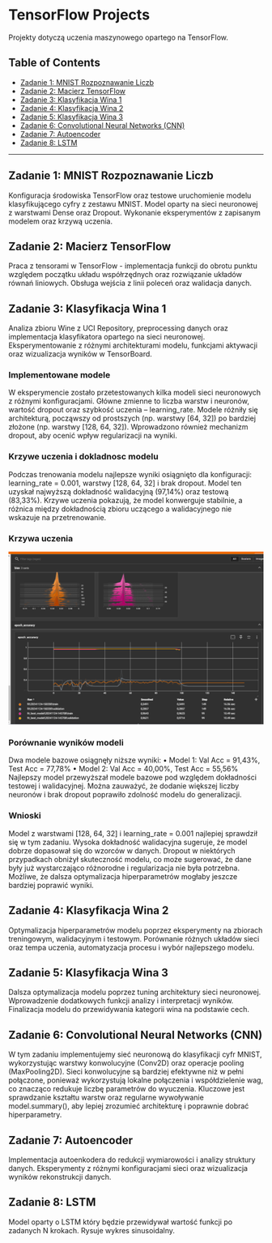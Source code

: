 # TensorFlow Projects

Projekty dotyczą uczenia maszynowego opartego na TensorFlow.

## Table of Contents
- [Zadanie 1: MNIST Rozpoznawanie Liczb](#zadanie-1-mnist-rozpoznawanie-liczb)
- [Zadanie 2: Macierz TensorFlow](#zadanie-2-macierz-tensorflow)
- [Zadanie 3: Klasyfikacja Wina 1](#zadanie-3-klasyfikacja-wina-1)
- [Zadanie 4: Klasyfikacja Wina 2](#zadanie-4-klasyfikacja-wina-2)
- [Zadanie 5: Klasyfikacja Wina 3](#zadanie-5-klasyfikacja-wina-3)
- [Zadanie 6: Convolutional Neural Networks (CNN)](#zadanie-6-convolutional-neural-networks-cnn)
- [Zadanie 7: Autoencoder](#zadanie-7-autoencoder)
- [Zadanie 8: LSTM](#zadanie-8-lstm)

---

## Zadanie 1: MNIST Rozpoznawanie Liczb
Konfiguracja środowiska TensorFlow oraz testowe uruchomienie modelu klasyfikującego cyfry z zestawu MNIST. Model oparty na sieci neuronowej z warstwami Dense oraz Dropout. Wykonanie eksperymentów z zapisanym modelem oraz krzywą uczenia.

## Zadanie 2: Macierz TensorFlow
Praca z tensorami w TensorFlow - implementacja funkcji do obrotu punktu względem początku układu współrzędnych oraz rozwiązanie układów równań liniowych. Obsługa wejścia z linii poleceń oraz walidacja danych.

## Zadanie 3: Klasyfikacja Wina 1
Analiza zbioru Wine z UCI Repository, preprocessing danych oraz implementacja klasyfikatora opartego na sieci neuronowej. Eksperymentowanie z różnymi architekturami modelu, funkcjami aktywacji oraz wizualizacja wyników w TensorBoard.

### Implementowane modele
W eksperymencie zostało przetestowanych kilka modeli sieci neuronowych z różnymi konfiguracjami. Główne zmienne to liczba warstw i neuronów, wartość dropout oraz szybkość uczenia – learning_rate. Modele różniły się architekturą, począwszy od prostszych (np. warstwy [64, 32]) po bardziej złożone (np. warstwy [128, 64, 32]). Wprowadzono również mechanizm dropout, aby ocenić wpływ regularizacji na wyniki.

### Krzywe uczenia i dokladnosc modelu
Podczas trenowania modelu najlepsze wyniki osiągnięto dla konfiguracji: learning_rate = 0.001, warstwy [128, 64, 32] i brak dropout. Model ten uzyskał najwyższą dokładność walidacyjną (97,14%) oraz testową (83,33%). Krzywe uczenia pokazują, że model konwerguje stabilnie, a różnica między dokładnością zbioru uczącego a walidacyjnego nie wskazuje na przetrenowanie.

### Krzywa uczenia
![models.png](./zad3/image/models.png)

### Porównanie wyników modeli
Dwa modele bazowe osiągnęły niższe wyniki:
•	Model 1: Val Acc = 91,43%, Test Acc = 77,78%
•	Model 2: Val Acc = 40,00%, Test Acc = 55,56%
Najlepszy model przewyższał modele bazowe pod względem dokładności testowej i walidacyjnej. Można zauważyć, że dodanie większej liczby neuronów i brak dropout poprawiło zdolność modelu do generalizacji.

### Wnioski
Model z warstwami [128, 64, 32] i learning_rate = 0.001 najlepiej sprawdził się w tym zadaniu. Wysoka dokładność walidacyjna sugeruje, że model dobrze dopasował się do wzorców w danych. Dropout w niektórych przypadkach obniżył skuteczność modelu, co może sugerować, że dane były już wystarczająco różnorodne i regularizacja nie była potrzebna. Możliwe, że dalsza optymalizacja hiperparametrów mogłaby jeszcze bardziej poprawić wyniki.

## Zadanie 4: Klasyfikacja Wina 2
Optymalizacja hiperparametrów modelu poprzez eksperymenty na zbiorach treningowym, walidacyjnym i testowym. Porównanie różnych układów sieci oraz tempa uczenia, automatyzacja procesu i wybór najlepszego modelu.

## Zadanie 5: Klasyfikacja Wina 3
Dalsza optymalizacja modelu poprzez tuning architektury sieci neuronowej. Wprowadzenie dodatkowych funkcji analizy i interpretacji wyników. Finalizacja modelu do przewidywania kategorii wina na podstawie cech.

## Zadanie 6: Convolutional Neural Networks (CNN)
W tym zadaniu implementujemy sieć neuronową do klasyfikacji cyfr MNIST, wykorzystując warstwy konwolucyjne (Conv2D) oraz operacje pooling (MaxPooling2D). Sieci konwolucyjne są bardziej efektywne niż w pełni połączone, ponieważ wykorzystują lokalne połączenia i współdzielenie wag, co znacząco redukuje liczbę parametrów do wyuczenia. Kluczowe jest sprawdzanie kształtu warstw oraz regularne wywoływanie model.summary(), aby lepiej zrozumieć architekturę i poprawnie dobrać hiperparametry.

## Zadanie 7: Autoencoder
Implementacja autoenkodera do redukcji wymiarowości i analizy struktury danych. Eksperymenty z różnymi konfiguracjami sieci oraz wizualizacja wyników rekonstrukcji danych.


## Zadanie 8: LSTM
Model oparty o LSTM który będzie przewidywał wartość funkcji po zadanych N krokach. Rysuje wykres sinusoidalny.
